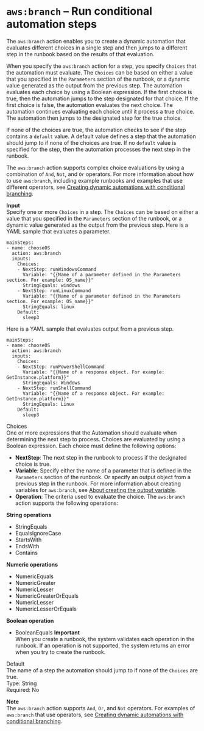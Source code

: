 # `aws:branch` – Run conditional automation steps<a name="automation-action-branch"></a>

The `aws:branch` action enables you to create a dynamic automation that evaluates different choices in a single step and then jumps to a different step in the runbook based on the results of that evaluation\. 

When you specify the `aws:branch` action for a step, you specify `Choices` that the automation must evaluate\. The `Choices` can be based on either a value that you specified in the `Parameters` section of the runbook, or a dynamic value generated as the output from the previous step\. The automation evaluates each choice by using a Boolean expression\. If the first choice is true, then the automation jumps to the step designated for that choice\. If the first choice is false, the automation evaluates the next choice\. The automation continues evaluating each choice until it process a true choice\. The automation then jumps to the designated step for the true choice\.

If none of the choices are true, the automation checks to see if the step contains a `default` value\. A default value defines a step that the automation should jump to if none of the choices are true\. If no `default` value is specified for the step, then the automation processes the next step in the runbook\.

The `aws:branch` action supports complex choice evaluations by using a combination of `And`, `Not`, and `Or` operators\. For more information about how to use `aws:branch`, including example runbooks and examples that use different operators, see [Creating dynamic automations with conditional branching](automation-branchdocs.md)\.

**Input**  
Specify one or more `Choices` in a step\. The `Choices` can be based on either a value that you specified in the `Parameters` section of the runbook, or a dynamic value generated as the output from the previous step\. Here is a YAML sample that evaluates a parameter\.

```
mainSteps:
- name: chooseOS
  action: aws:branch
  inputs:
    Choices:
    - NextStep: runWindowsCommand
      Variable: "{{Name of a parameter defined in the Parameters section. For example: OS_name}}"
      StringEquals: windows
    - NextStep: runLinuxCommand
      Variable: "{{Name of a parameter defined in the Parameters section. For example: OS_name}}"
      StringEquals: linux
    Default:
      sleep3
```

Here is a YAML sample that evaluates output from a previous step\.

```
mainSteps:
- name: chooseOS
  action: aws:branch
  inputs:
    Choices:
    - NextStep: runPowerShellCommand
      Variable: "{{Name of a response object. For example: GetInstance.platform}}"
      StringEquals: Windows
    - NextStep: runShellCommand
      Variable: "{{Name of a response object. For example: GetInstance.platform}}"
      StringEquals: Linux
    Default:
      sleep3
```

Choices  
One or more expressions that the Automation should evaluate when determining the next step to process\. Choices are evaluated by using a Boolean expression\. Each choice must define the following options:  
+ **NextStep**: The next step in the runbook to process if the designated choice is true\.
+ **Variable**: Specify either the name of a parameter that is defined in the `Parameters` section of the runbook\. Or specify an output object from a previous step in the runbook\. For more information about creating variables for `aws:branch`, see [About creating the output variable](automation-branchdocs.md#automation-branchdocs-awsbranch-creating-output)\.
+ **Operation**: The criteria used to evaluate the choice\. The `aws:branch` action supports the following operations:

**String operations**
  + StringEquals
  + EqualsIgnoreCase
  + StartsWith
  + EndsWith
  + Contains

**Numeric operations**
  + NumericEquals
  + NumericGreater
  + NumericLesser
  + NumericGreaterOrEquals
  + NumericLesser
  + NumericLesserOrEquals

**Boolean operation**
  + BooleanEquals
**Important**  
When you create a runbook, the system validates each operation in the runbook\. If an operation is not supported, the system returns an error when you try to create the runbook\.

Default  
The name of a step the automation should jump to if none of the `Choices` are true\.  
Type: String  
Required: No

**Note**  
The `aws:branch` action supports `And`, `Or`, and `Not` operators\. For examples of `aws:branch` that use operators, see [Creating dynamic automations with conditional branching](automation-branchdocs.md)\.